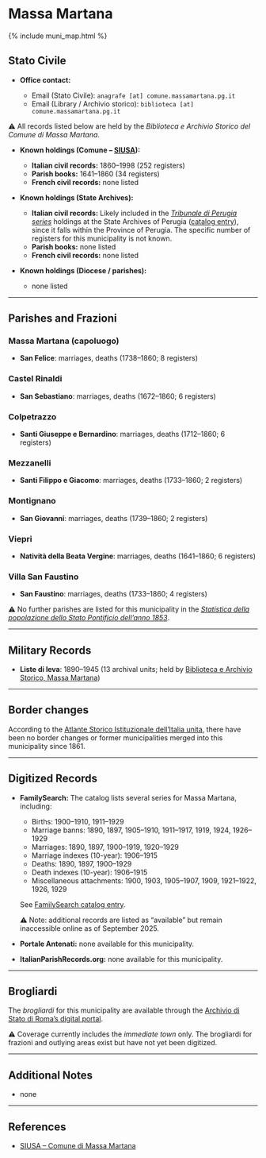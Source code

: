 # Massa Martana

{% include muni_map.html %}

## Stato Civile

* **Office contact:**

  * Email (Stato Civile): `anagrafe [at] comune.massamartana.pg.it`
  * Email (Library / Archivio storico): `biblioteca [at] comune.massamartana.pg.it`

⚠️ All records listed below are held by the *Biblioteca e Archivio Storico del Comune di Massa Martana*.

* **Known holdings (Comune – [SIUSA](https://siusa-archivi.cultura.gov.it/cgi-bin/siusa/pagina.pl?TipoPag=comparc&Chiave=254283)):**

  * **Italian civil records:** 1860–1998 (252 registers)
  * **Parish books:** 1641–1860 (34 registers)
  * **French civil records:** none listed

* **Known holdings (State Archives):**

  * **Italian civil records:** Likely included in the *[Tribunale di Perugia series](http://dati.san.beniculturali.it/SAN/complarc_IT-AS-PG_san.cat.complArch.96907)* holdings at the State Archives of Perugia ([catalog entry](http://dati.san.beniculturali.it/SAN/complarc_IT-AS-PG_san.cat.complArch.96907)), since it falls within the Province of Perugia. The specific number of registers for this municipality is not known.
  * **Parish books:** none listed
  * **French civil records:** none listed

* **Known holdings (Diocese / parishes):**

  * none listed

---

## Parishes and Frazioni

### Massa Martana (capoluogo)

* **San Felice**: marriages, deaths (1738–1860; 8 registers)

### Castel Rinaldi

* **San Sebastiano**: marriages, deaths (1672–1860; 6 registers)

### Colpetrazzo

* **Santi Giuseppe e Bernardino**: marriages, deaths (1712–1860; 6 registers)

### Mezzanelli

* **Santi Filippo e Giacomo**: marriages, deaths (1733–1860; 2 registers)

### Montignano

* **San Giovanni**: marriages, deaths (1739–1860; 2 registers)

### Viepri

* **Natività della Beata Vergine**: marriages, deaths (1641–1860; 6 registers)

### Villa San Faustino

* **San Faustino**: marriages, deaths (1733–1860; 4 registers)

⚠️ No further parishes are listed for this municipality in the *[Statistica della popolazione dello Stato Pontificio dell’anno 1853](https://www.google.it/books/edition/Statistics_della_popolazione_dello_Stato/v6dCAQAAMAAJ)*.

---

## Military Records

* **Liste di leva**: 1890–1945 (13 archival units; held by [Biblioteca e Archivio Storico, Massa Martana](https://siusa-archivi.cultura.gov.it/cgi-bin/siusa/pagina.pl?ChiaveAlbero=304081&ApriNodo=0&TipoPag=comparc&Chiave=304084&ChiaveRadice=304081&RicVM=indice&RicLin=en&RicSez=fondi&RicTipoScheda=ca&RicProgetto=reg%2dumb))

---

## Border changes

According to the [Atlante Storico Istituzionale dell’Italia unita](http://dati.san.beniculturali.it/asi/local/), there have been no border changes or former municipalities merged into this municipality since 1861.

---

## Digitized Records

* **FamilySearch:** The catalog lists several series for Massa Martana, including:

  * Births: 1900–1910, 1911–1929
  * Marriage banns: 1890, 1897, 1905–1910, 1911–1917, 1919, 1924, 1926–1929
  * Marriages: 1890, 1897, 1900–1919, 1920–1929
  * Marriage indexes (10-year): 1906–1915
  * Deaths: 1890, 1897, 1900–1929
  * Death indexes (10-year): 1906–1915
  * Miscellaneous attachments: 1900, 1903, 1905–1907, 1909, 1921–1922, 1926, 1929

  See [FamilySearch catalog entry](https://www.familysearch.org/en/search/catalog/835027).

  ⚠️ Note: additional records are listed as “available” but remain inaccessible online as of September 2025.

* **Portale Antenati:** none available for this municipality.

* **ItalianParishRecords.org:** none available for this municipality.

---

## Brogliardi

The *brogliardi* for this municipality are available through the [Archivio di Stato di Roma’s digital portal](https://imagoarchiviodistatoroma.cultura.gov.it/Gregoriano/s_brogliardi.php?Provincia=Perugia&Denominazione=Massa).

⚠️ Coverage currently includes the *immediate town* only. The brogliardi for frazioni and outlying areas exist but have not yet been digitized.

---

## Additional Notes

* none

---

## References

* [SIUSA – Comune di Massa Martana](https://siusa-archivi.cultura.gov.it/cgi-bin/siusa/pagina.pl?TipoPag=comparc&Chiave=254283)